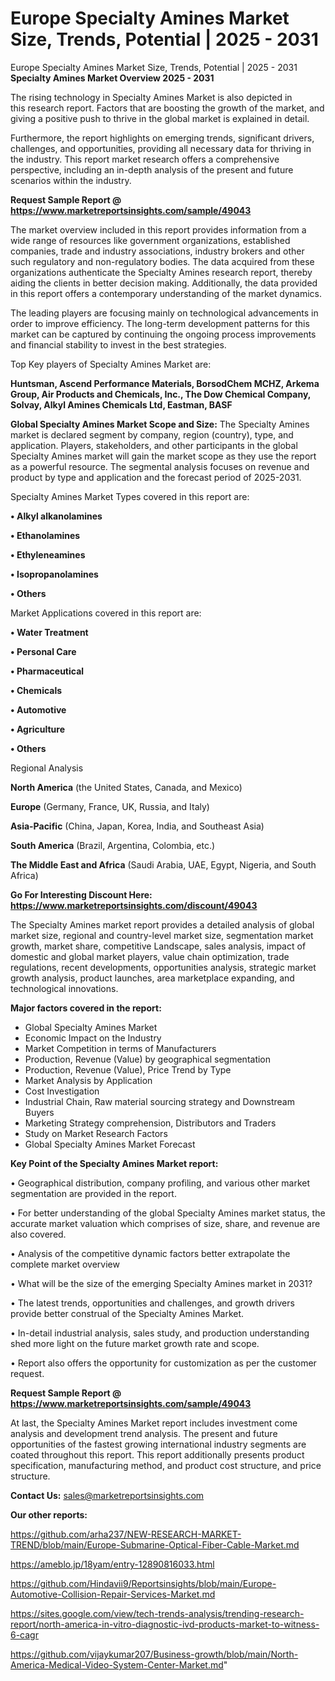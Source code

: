 # Europe Specialty Amines Market Size, Trends, Potential | 2025 - 2031
Europe Specialty Amines Market Size, Trends, Potential | 2025 - 2031
<Strong> Specialty Amines Market Overview 2025 - 2031</strong>

The rising technology in Specialty Amines Market is also depicted in this research report. Factors that are boosting the growth of the market, and giving a positive push to thrive in the global market is explained in detail.

Furthermore, the report highlights on emerging trends, significant drivers, challenges, and opportunities, providing all necessary data for thriving in the industry. This report market research offers a comprehensive perspective, including an in-depth analysis of the present and future scenarios within the industry.

<strong>Request Sample Report @ <a href=https://www.marketreportsinsights.com/sample/49043>https://www.marketreportsinsights.com/sample/49043</a></strong>

The market overview included in this report provides information from a wide range of resources like government organizations, established companies, trade and industry associations, industry brokers and other such regulatory and non-regulatory bodies. The data acquired from these organizations authenticate the Specialty Amines research report, thereby aiding the clients in better decision making. Additionally, the data provided in this report offers a contemporary understanding of the market dynamics.

The leading players are focusing mainly on technological advancements in order to improve efficiency. The long-term development patterns for this market can be captured by continuing the ongoing process improvements and financial stability to invest in the best strategies.

Top Key players of Specialty Amines Market are:

<strong>Huntsman, Ascend Performance Materials, BorsodChem MCHZ, Arkema Group, Air Products and Chemicals, Inc., The Dow Chemical Company, Solvay, Alkyl Amines Chemicals Ltd, Eastman, BASF</strong>

<strong><b>Global Specialty Amines Market Scope and Size:</b></strong>
The Specialty Amines market is declared segment by company, region (country), type, and application. Players, stakeholders, and other participants in the global Specialty Amines market will gain the market scope as they use the report as a powerful resource. The segmental analysis focuses on revenue and product by type and application and the forecast period of 2025-2031.

Specialty Amines Market Types covered in this report are:

<strong>•  Alkyl alkanolamines

•  Ethanolamines

•  Ethyleneamines

•  Isopropanolamines

•  Others</strong>

Market Applications covered in this report are:

<strong>•  Water Treatment

•  Personal Care

•  Pharmaceutical

•  Chemicals

•  Automotive

•  Agriculture

•  Others</strong> 

Regional Analysis

<strong>North America</strong> (the United States, Canada, and Mexico)

<strong>Europe</strong> (Germany, France, UK, Russia, and Italy)

<strong>Asia-Pacific</strong> (China, Japan, Korea, India, and Southeast Asia)

<strong>South America</strong> (Brazil, Argentina, Colombia, etc.)

<strong>The Middle East and Africa</strong> (Saudi Arabia, UAE, Egypt, Nigeria, and South Africa)

<strong>Go For Interesting Discount Here: <a href=https://www.marketreportsinsights.com/discount/49043>https://www.marketreportsinsights.com/discount/49043</a></strong>

The Specialty Amines market report provides a detailed analysis of global market size, regional and country-level market size, segmentation market growth, market share, competitive Landscape, sales analysis, impact of domestic and global market players, value chain optimization, trade regulations, recent developments, opportunities analysis, strategic market growth analysis, product launches, area marketplace expanding, and technological innovations.

<strong><b>Major factors covered in the report:</b></strong>
<ul>
  <li>Global Specialty Amines Market </li>
  <li>Economic Impact on the Industry</li>
  <li>Market Competition in terms of Manufacturers</li>
  <li>Production, Revenue (Value) by geographical segmentation</li>
  <li>Production, Revenue (Value), Price Trend by Type</li>
  <li>Market Analysis by Application</li>
  <li>Cost Investigation</li>
  <li>Industrial Chain, Raw material sourcing strategy and Downstream Buyers</li>
  <li>Marketing Strategy comprehension, Distributors and Traders</li>
  <li>Study on Market Research Factors</li>
  <li>Global Specialty Amines Market Forecast</li>
</ul>

<strong><b>Key Point of the Specialty Amines Market report:</b></strong>

• Geographical distribution, company profiling, and various other market segmentation are provided in the report.

• For better understanding of the global Specialty Amines market status, the accurate market valuation which comprises of size, share, and revenue are also covered.

• Analysis of the competitive dynamic factors better extrapolate the complete market overview

• What will be the size of the emerging Specialty Amines market in 2031?

• The latest trends, opportunities and challenges, and growth drivers provide better construal of the Specialty Amines Market.

• In-detail industrial analysis, sales study, and production understanding shed more light on the future market growth rate and scope.

• Report also offers the opportunity for customization as per the customer request.

<strong>Request Sample Report @ <a href=https://www.marketreportsinsights.com/sample/49043>https://www.marketreportsinsights.com/sample/49043</a></strong>

At last, the Specialty Amines Market report includes investment come analysis and development trend analysis. The present and future opportunities of the fastest growing international industry segments are coated throughout this report. This report additionally presents product specification, manufacturing method, and product cost structure, and price structure.

<strong>Contact Us:</strong>
sales@marketreportsinsights.com

<strong>Our other reports:</strong>

<a href=https://github.com/arha237/NEW-RESEARCH-MARKET-TREND/blob/main/Europe-Submarine-Optical-Fiber-Cable-Market.md>https://github.com/arha237/NEW-RESEARCH-MARKET-TREND/blob/main/Europe-Submarine-Optical-Fiber-Cable-Market.md</a>

<a href=https://ameblo.jp/18yam/entry-12890816033.html>https://ameblo.jp/18yam/entry-12890816033.html</a>

<a href=https://github.com/Hindavii9/Reportsinsights/blob/main/Europe-Automotive-Collision-Repair-Services-Market.md>https://github.com/Hindavii9/Reportsinsights/blob/main/Europe-Automotive-Collision-Repair-Services-Market.md</a>

<a href=https://sites.google.com/view/tech-trends-analysis/trending-research-report/north-america-in-vitro-diagnostic-ivd-products-market-to-witness-6-cagr>https://sites.google.com/view/tech-trends-analysis/trending-research-report/north-america-in-vitro-diagnostic-ivd-products-market-to-witness-6-cagr</a>

<a href=https://github.com/vijaykumar207/Business-growth/blob/main/North-America-Medical-Video-System-Center-Market.md>https://github.com/vijaykumar207/Business-growth/blob/main/North-America-Medical-Video-System-Center-Market.md</a>"
